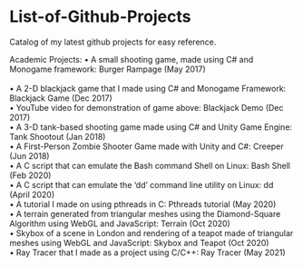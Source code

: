 # List-of-Github-Projects
Catalog of my latest github projects for easy reference.

Academic Projects:
•	A small shooting game, made using C# and Monogame framework: Burger Rampage                                                        (May 2017) <br />  
•	A 2-D blackjack game that I made using C# and Monogame Framework: Blackjack Game                                                   (Dec 2017) <br />
•	YouTube video for demonstration of game above: Blackjack Demo 		                                                                 (Dec 2017) <br />
•	A 3-D tank-based shooting game made using C# and Unity Game Engine: Tank Shootout                                                  (Jan 2018) <br /> 
•	A First-Person Zombie Shooter Game made with Unity and C#: Creeper 	                                                               (Jun 2018) <br /> 
•	A C script that can emulate the Bash command Shell on Linux: Bash Shell 	                                                         (Feb 2020) <br /> 
•	A C script that can emulate the ‘dd’ command line utility on Linux: dd 	                                                         (April 2020) <br /> 
•	A tutorial I made on using pthreads in C:  Pthreads tutorial			                                                                 (May 2020) <br /> 
•	A terrain generated from triangular meshes using the Diamond-Square Algorithm using WebGL and JavaScript: Terrain 	 	 	 	 	 			 (Oct 2020) <br /> 
•	Skybox of a scene in London and rendering of a teapot made of triangular meshes using WebGL and JavaScript: Skybox and Teapot			 (Oct 2020) <br /> 
•	Ray Tracer that I made as a project using C/C++: Ray Tracer			                                                                   (May 2021) <br /> 
